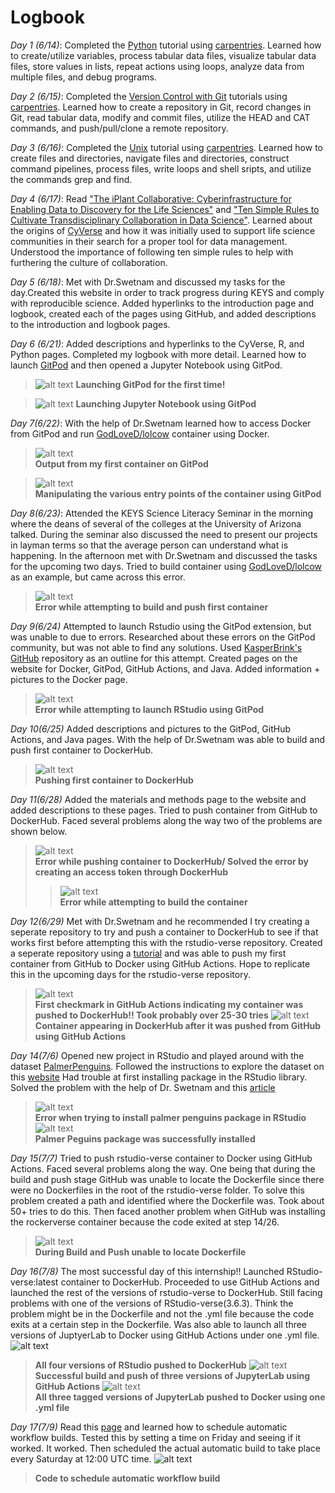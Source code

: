 # Logbook


*Day 1 (6/14)*: Completed the [Python](https://swcarpentry.github.io/python-novice-inflammation/) tutorial using [carpentries](https://carpentries.org/). Learned how to create/utilize variables, process tabular data files, visualize tabular data files, store values in lists, repeat actions using loops, analyze data from multiple files, and debug programs. 

*Day 2 (6/15)*: Completed the [Version Control with Git](http://swcarpentry.github.io/git-novice/) tutorials using [carpentries](https://carpentries.org/). Learned how to create a repository in Git, record changes in Git, read tabular data, modify and commit files, utilize the HEAD and CAT commands, and push/pull/clone a remote repository.

*Day 3 (6/16)*: Completed the [Unix](http://swcarpentry.github.io/shell-novice/) tutorial using [carpentries](https://carpentries.org/). Learned how to create files and directories, navigate files and directories, construct command pipelines, process files, write loops and shell sripts, and utilize the commands grep and find.

*Day 4 (6/17)*: Read ["The iPlant Collaborative: Cyberinfrastructure for Enabling Data to Discovery for the Life Sciences"](https://journals.plos.org/plosbiology/article?id=10.1371/journal.pbio.1002342) and ["Ten Simple Rules to Cultivate Transdisciplinary Collaboration in Data Science"](https://journals.plos.org/ploscompbiol/article?id=10.1371/journal.pcbi.1008879). Learned about the origins of [CyVerse](https://cyverse.org/) and how it was initially used to support life science communities in their search for a proper tool for data management. Understood the importance of following ten simple rules to help with furthering the culture of collaboration.

*Day 5 (6/18)*: Met with Dr.Swetnam and discussed my tasks for the day.Created this website in order to track progress during KEYS and comply with reproducible science. Added hyperlinks to the introduction page and logbook, created each of the pages using GitHub, and added descriptions to the introduction and logbook pages.

*Day 6 (6/21)*: Added descriptions and hyperlinks to the CyVerse, R, and Python pages. Completed my logbook with more detail. Learned how to launch [GitPod](https://linuxtut.com/en/dbb64871480cf1a06acf/) and then opened a Jupyter Notebook using GitPod.
> ![alt text](https://raw.githubusercontent.com/shrutir11/KEYS/main/images/Launching%20GitPod.JPG)
> **Launching GitPod for the first time!**

> ![alt text](https://raw.githubusercontent.com/shrutir11/KEYS/main/images/Launching%20Jupyter%20Notebook%20Using%20GitPod.JPG)
> **Launching Jupyter Notebook using GitPod**

*Day 7(6/22)*: With the help of Dr.Swetnam learned how to access Docker from GitPod and run [GodLoveD/lolcow](https://github.com/GodloveD/lolcow) container using Docker.
> ![alt text](https://raw.githubusercontent.com/shrutir11/KEYS/main/images/First%20Container%20lolcow.JPG)  
**Output from my first container on GitPod**
  
> ![alt text](https://raw.githubusercontent.com/shrutir11/KEYS/main/images/Manipulating%20various%20entry%20points%20of%20the%20container.JPG)  
**Manipulating the various entry points of the container using GitPod**

*Day 8(6/23)*: Attended the KEYS Science Literacy Seminar in the morning where the deans of several of the colleges at the University of Arizona talked. During the seminar also discussed the need to present our projects in layman terms so that the average person can understand what is happening. In the afternoon met with Dr.Swetnam and discussed the tasks for the upcoming two days. Tried to build container using [GodLoveD/lolcow](https://github.com/GodloveD/lolcow) as an example, but came across this error. 
> ![alt text](https://raw.githubusercontent.com/shrutir11/KEYS/main/images/error%20in%20gitpod.JPG)  
> **Error while attempting to build and push first container**

*Day 9(6/24)* Attempted to launch Rstudio using the GitPod extension, but was unable to due to errors. Researched about these errors on the GitPod community, but was not able to find any solutions. Used [KasperBrink's GitHub](https://github.com/kasperbrink/gitpodR/) repository as an outline for this attempt. Created pages on the website for Docker, GitPod, GitHub Actions, and Java. Added information + pictures to the Docker page. 
> ![alt text](https://raw.githubusercontent.com/shrutir11/KEYS/main/images/rstudio%20error.JPG)  
> **Error while attempting to launch RStudio using GitPod**

*Day 10(6/25)* Added descriptions and pictures to the GitPod, GitHub Actions, and Java pages. With the help of Dr.Swetnam was able to build and push first container to DockerHub. 
> ![alt text](https://raw.githubusercontent.com/shrutir11/KEYS/main/images/pushing%20first%20container%20to%20dockerhub.JPG)  
> **Pushing first container to DockerHub**

*Day 11(6/28)* Added the materials and methods page to the website and added descriptions to these pages. Tried to push container from GitHub to DockerHub. Faced several problems along the way two of the problems are shown below.
> ![alt text](https://raw.githubusercontent.com/shrutir11/KEYS/main/images/error%20while%20pushing%20to%20github.JPG)  
> **Error while pushing container to DockerHub/ Solved the error by creating an access token through DockerHub**
> > ![alt text](https://raw.githubusercontent.com/shrutir11/KEYS/main/images/error%20during%20build%20and%20push.JPG)  
> **Error while attempting to build the container**

*Day 12(6/29)* Met with Dr.Swetnam and he recommended I try creating a seperate repository to try and push a container to DockerHub to see if that works first before attempting this with the rstudio-verse repository. Created a seperate repository using a [tutorial](https://docs.docker.com/ci-cd/github-actions/) and was able to push my first container from GitHub to Docker using GitHub Actions. Hope to replicate this in the upcoming days for the rstudio-verse repository. 
> ![alt text](https://raw.githubusercontent.com/shrutir11/KEYS/main/images/first%20checkmark!.JPG)  
> **First checkmark in GitHub Actions indicating my container was pushed to DockerHub!! Took probably over 25-30 tries**
> ![alt text](https://raw.githubusercontent.com/shrutir11/KEYS/main/images/first%20time%20pushing%20container%20to%20Docker%20directly%20from%20GitHub%20using%20GitHub%20Actions.JPG)  
> **Container appearing in DockerHub after it was pushed from GitHub using GitHub Actions**

*Day 14(7/6)* Opened new project in RStudio and played around with the dataset [PalmerPenguins](https://github.com/allisonhorst/palmerpenguins). Followed the instructions to explore the dataset on this [website](https://towardsdatascience.com/penguins-dataset-overview-iris-alternative-9453bb8c8d95) Had trouble at first installing package in the RStudio library. Solved the problem with the help of Dr. Swetnam and this [article](https://www.displayr.com/installing-r-packages-from-github/)
> ![alt text](https://raw.githubusercontent.com/shrutir11/KEYS/main/images/error%20installing%20package%20in%20rstudio.JPG)  
> **Error when trying to install palmer penguins package in RStudio**
> ![alt text](https://raw.githubusercontent.com/shrutir11/KEYS/main/images/installing%20palmerpenguins%20package.JPG)  
> **Palmer Peguins package was successfully installed**
> 
*Day 15(7/7)* Tried to push rstudio-verse container to Docker using GitHub Actions. Faced several problems along the way. One being that during the build and push stage GitHub was unable to locate the Dockerfile since there were no Dockerfiles in the root of the rstudio-verse folder. To solve this problem created a path and identified where the Dockerfile was. Took about 50+ tries to do this. Then faced another problem when GitHub was installing the rockerverse container because the code exited at step 14/26.
> ![alt text](https://raw.githubusercontent.com/shrutir11/KEYS/main/images/error%20during%20build%20and%20push%20frontend%20docker.JPG)  
> **During Build and Push unable to locate Dockerfile**

*Day 16(7/8)* The most successful day of this internship!! Launched RStudio-verse:latest container to DockerHub. Proceeded to use GitHub Actions and launched the rest of the versions of rstudio-verse to DockerHub. Still facing problems with one of the versions of RStudio-verse(3.6.3). Think the problem might be in the Dockerfile and not the .yml file because the code exits at a certain step in the Dockerfile. Was also able to launch all three versions of JuptyerLab to Docker using GitHub Actions under one .yml file. 
![alt text](https://raw.githubusercontent.com/shrutir11/KEYS/main/images/four%20versions%20of%20rstudio%20pushed%20to%20dockerhub.JPG)  
> **All four versions of RStudio pushed to DockerHub**
![alt text](https://raw.githubusercontent.com/shrutir11/KEYS/main/images/push%20all%20three%20versions%20of%20jupyterlab%20to%20dockerhub.JPG)  
> **Successful build and push of three versions of JupyterLab using GitHub Actions**
![alt text](https://raw.githubusercontent.com/shrutir11/KEYS/main/images/all%20three%20versions%20in%20dockerhub.JPG)  
> **All three tagged versions of JupyterLab pushed to Docker using one .yml file**

*Day 17(7/9)* Read this [page](https://docs.github.com/en/actions/reference/events-that-trigger-workflows) and learned how to schedule automatic workflow builds. Tested this by setting a time on Friday and seeing if it worked. It worked. Then scheduled the actual automatic build to take place every Saturday at 12:00 UTC time.
![alt text](https://raw.githubusercontent.com/shrutir11/KEYS/main/images/schedule.JPG)  
> **Code to schedule automatic workflow build**

